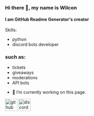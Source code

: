 ### Hi there 👋, my name is Wilcon
#### I am GitHub Readme Generator's creator

Skills: 
* python 
* discord bots developer
### such as:
* tickets
* giveaways
* moderations
* API bots
- 🔭 I’m currently working on this page. 


[<img src='https://cdn.jsdelivr.net/npm/simple-icons@3.0.1/icons/github.svg' alt='github' height='40'>](https://github.com/github.com/wilcon1)  [<img src='https://cdn.jsdelivr.net/npm/simple-icons@3.0.1/icons/discord.svg' alt='discord' height='40'>](https://discord.com/users/:1188152894915096689)  

